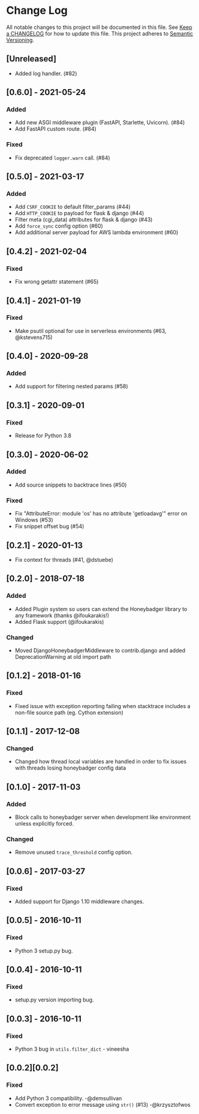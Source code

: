 # Change Log
All notable changes to this project will be documented in this file. See [Keep a
CHANGELOG](http://keepachangelog.com/) for how to update this file. This project
adheres to [Semantic Versioning](http://semver.org/).

## [Unreleased]
- Added log handler. (#82)

## [0.6.0] - 2021-05-24
### Added
- Add new ASGI middleware plugin (FastAPI, Starlette, Uvicorn). (#84)
- Add FastAPI custom route. (#84)

### Fixed
- Fix deprecated `logger.warn` call. (#84)

## [0.5.0] - 2021-03-17
### Added
- Add `CSRF_COOKIE` to default filter_params (#44)
- Add `HTTP_COOKIE` to payload for flask & django (#44)
- Filter meta (cgi_data) attributes for flask & django (#43)
- Add `force_sync` config option (#60)
- Add additional server payload for AWS lambda environment (#60)

## [0.4.2] - 2021-02-04
### Fixed
- Fix wrong getattr statement (#65)

## [0.4.1] - 2021-01-19
### Fixed
- Make psutil optional for use in serverless environments (#63, @kstevens715)

## [0.4.0] - 2020-09-28
### Added
- Add support for filtering nested params (#58)

## [0.3.1] - 2020-09-01
### Fixed
- Release for Python 3.8

## [0.3.0] - 2020-06-02
### Added
- Add source snippets to backtrace lines (#50)

### Fixed
- Fix "AttributeError: module 'os' has no attribute 'getloadavg'" error on
  Windows (#53)
- Fix snippet offset bug (#54)

## [0.2.1] - 2020-01-13
- Fix context for threads (#41, @dstuebe)

## [0.2.0] - 2018-07-18
### Added
- Added Plugin system so users can extend the Honeybadger library to any framework (thanks @ifoukarakis!)
- Added Flask support (@ifoukarakis)
### Changed
- Moved DjangoHoneybadgerMiddleware to contrib.django and added DeprecationWarning at old import path

## [0.1.2] - 2018-01-16
### Fixed
- Fixed issue with exception reporting failing when stacktrace includes a non-file source path (eg. Cython extension)

## [0.1.1] - 2017-12-08
### Changed
- Changed how thread local variables are handled in order to fix issues with threads losing honeybadger config data

## [0.1.0] - 2017-11-03
### Added
- Block calls to honeybadger server when development like environment unless
  explicitly forced.

### Changed
- Remove unused `trace_threshold` config option.

## [0.0.6] - 2017-03-27
### Fixed
- Added support for Django 1.10 middleware changes.

## [0.0.5] - 2016-10-11
### Fixed
- Python 3 setup.py bug.

## [0.0.4] - 2016-10-11
### Fixed
- setup.py version importing bug.

## [0.0.3] - 2016-10-11
### Fixed
- Python 3 bug in `utils.filter_dict` - vineesha

## [0.0.2][0.0.2]
### Fixed
- Add Python 3 compatibility. -@demsullivan
- Convert exception to error message using `str()` (#13) -@krzysztofwos
